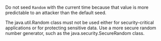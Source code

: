 Do not seed `Random` with the current time because that value is more predictable to an attacker than the default seed.

The java.util.Random class must not be used either for security-critical applications or for protecting sensitive data.
Use a more secure random number generator, such as the java.security.SecureRandom class.